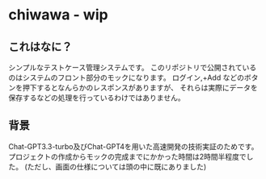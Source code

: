 # chiwawa - wip

## これはなに？
シンプルなテストケース管理システムです。
このリポジトリで公開されているのはシステムのフロント部分のモックになります。
ログイン,+Add などのボタンを押下するとなんらかのレスポンスがありますが、
それらは実際にデータを保存するなどの処理を行っているわけではありません。

## 背景
Chat-GPT3.3-turbo及びChat-GPT4を用いた高速開発の技術実証のためです。
プロジェクトの作成からモックの完成までにかかった時間は2時間半程度でした。
(ただし、画面の仕様については頭の中に既にありました)
